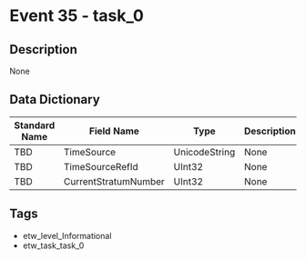 # Event 35 - task_0

## Description
None

## Data Dictionary
|Standard Name|Field Name|Type|Description|Sample Value|
|---|---|---|---|---|
|TBD|TimeSource|UnicodeString|None|`None`|
|TBD|TimeSourceRefId|UInt32|None|`None`|
|TBD|CurrentStratumNumber|UInt32|None|`None`|

## Tags
* etw_level_Informational
* etw_task_task_0
